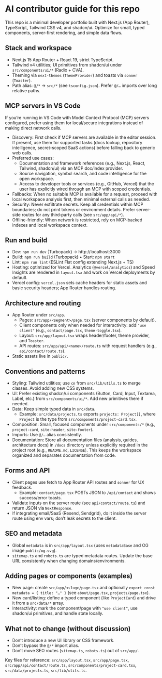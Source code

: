 # AI contributor guide for this repo

This repo is a minimal developer portfolio built with Next.js (App Router), TypeScript, Tailwind CSS v4, and shadcn/ui. Optimize for small, typed components, server-first rendering, and simple data flows.

## Stack and workspace
- Next.js 15 App Router + React 19, strict TypeScript.
- Tailwind v4 utilities; UI primitives from shadcn/ui under `src/components/ui/*` (Radix + CVA).
- Theming via `next-themes` (`ThemeProvider`) and toasts via `sonner` (`Toaster`).
- Path alias: `@/*` -> `src/*` (see `tsconfig.json`). Prefer `@/…` imports over long relative paths.

## MCP servers in VS Code
If you’re running in VS Code with Model Context Protocol (MCP) servers configured, prefer using them for local/secure integrations instead of making direct network calls.

- Discovery: First check if MCP servers are available in the editor session. If present, use them for supported tasks (docs lookup, repository intelligence, secret-scoped SaaS actions) before falling back to generic web calls.
- Preferred use cases:
  - Documentation and framework references (e.g., Next.js, React, Tailwind, shadcn/ui) via an MCP doc/index provider.
  - Source navigation, symbol search, and code intelligence for the open workspace.
  - Access to developer tools or services (e.g., GitHub, Vercel) that the user has explicitly wired through an MCP with scoped credentials.
- Fallbacks: When no suitable MCP is available for a request, proceed with local workspace analysis first, then minimal external calls as needed.
- Security: Never exfiltrate secrets. Keep all credentials within MCP boundaries; do not print tokens or environment details. Prefer server-side routes for any third‑party calls (see `src/app/api/*`).
- Offline-friendly: When network is restricted, rely on MCP-backed indexes and local workspace context.

## Run and build
- Dev: `npm run dev` (Turbopack) → http://localhost:3000
- Build: `npm run build` (Turbopack) • Start: `npm start`
- Lint: `npm run lint` (ESLint Flat config extending Next.js + TS)
 - Hosting: optimized for Vercel. Analytics (`@vercel/analytics`) and Speed Insights are rendered in `layout.tsx` and work on Vercel deployments by default.
  - Vercel config: `vercel.json` sets cache headers for static assets and basic security headers; App Router handles routing.

## Architecture and routing
- App Router under `src/app`.
  - Pages: `src/app/<segment>/page.tsx` (server components by default).
  - Client components only when needed for interactivity: add `"use client"` (e.g., `contact/page.tsx`, `theme-toggle.tsx`).
  - Layout: `src/app/layout.tsx` wraps header/footer, theme provider, and `Toaster`.
  - API routes: `src/app/api/<name>/route.ts` with request handlers (e.g., `api/contact/route.ts`).
- Static assets live in `public/`.

## Conventions and patterns
- Styling: Tailwind utilities; use `cn` from `src/lib/utils.ts` to merge classes. Avoid adding new CSS systems.
- UI: Prefer existing shadcn/ui components (Button, Card, Input, Textarea, Label, etc.) from `src/components/ui/*`. Add new primitives there if needed.
- Data: Keep simple typed data in `src/data`.
  - Example: `src/data/projects.ts` exports `projects: Project[]`, where `Project` is the type from `src/components/project-card.tsx`.
- Composition: Small, focused components under `src/components/*` (e.g., `project-card`, `site-header`, `site-footer`).
- Imports: Use `@/…` alias consistently.
- Documentation: Store all documentation files (analysis, guides, architecture docs) in `/docs` directory unless explicitly required in the project root (e.g., `README.md`, `LICENSE`). This keeps the workspace organized and separates documentation from code.

## Forms and API
- Client pages use fetch to App Router API routes and `sonner` for UX feedback.
  - Example: `contact/page.tsx` POSTs JSON to `/api/contact` and shows success/error toasts.
- Validate inputs on the server route (see `api/contact/route.ts`) and return JSON via `NextResponse`.
- If integrating email/SaaS (Resend, Sendgrid), do it inside the server route using env vars; don’t leak secrets to the client.

## SEO and metadata
- Global `metadata` is in `src/app/layout.tsx` (uses `metadataBase` and OG image `public/og.svg`).
- `sitemap.ts` and `robots.ts` are typed metadata routes. Update the base URL consistently when changing domains/environments.

## Adding pages or components (examples)
- New page: create `src/app/<slug>/page.tsx` and optionally `export const metadata = { title: "…" }` (see `about/page.tsx`, `projects/page.tsx`).
- New card/listing: define a typed component (like `ProjectCard`) and drive it from a `src/data/*` array.
- Interactivity: mark the component/page with `"use client"`, use shadcn/ui primitives, and handle state locally.

## What not to change (without discussion)
- Don’t introduce a new UI library or CSS framework.
- Don’t bypass the `@/*` import alias.
- Don’t move SEO routes (`sitemap.ts`, `robots.ts`) out of `src/app/`.

Key files for reference: `src/app/layout.tsx`, `src/app/page.tsx`, `src/app/api/contact/route.ts`, `src/components/project-card.tsx`, `src/data/projects.ts`, `src/lib/utils.ts`. 